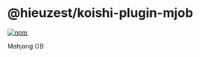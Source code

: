# @hieuzest/koishi-plugin-mjob

[![npm](https://img.shields.io/npm/v/@hieuzest/koishi-plugin-mjob?style=flat-square)](https://www.npmjs.com/package/@hieuzest/koishi-plugin-mjob)

Mahjong OB
